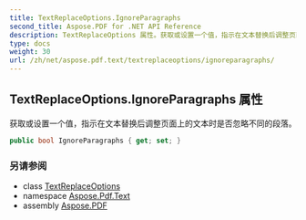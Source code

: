 ```yaml
---
title: TextReplaceOptions.IgnoreParagraphs
second_title: Aspose.PDF for .NET API Reference
description: TextReplaceOptions 属性。获取或设置一个值，指示在文本替换后调整页面上的文本时是否忽略不同的段落
type: docs
weight: 30
url: /zh/net/aspose.pdf.text/textreplaceoptions/ignoreparagraphs/
---
```

## TextReplaceOptions.IgnoreParagraphs 属性

获取或设置一个值，指示在文本替换后调整页面上的文本时是否忽略不同的段落。

```csharp
public bool IgnoreParagraphs { get; set; }
```

### 另请参阅

* class [TextReplaceOptions](../)
* namespace [Aspose.Pdf.Text](../../../aspose.pdf.text/)
* assembly [Aspose.PDF](../../../)